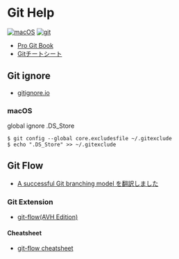 # Git Help

[![macOS](https://img.shields.io/badge/macOS-Catalina-black)](https://developer.apple.com/macos/)
[![git](https://img.shields.io/badge/git-2.23.0-orange)](https://git-scm.com/)

* [Pro Git Book](https://git-scm.com/book/ja/v2)
* [Gitチートシート](https://github.github.com/training-kit/downloads/ja/github-git-cheat-sheet.pdf)

## Git ignore

* [gitignore.io](https://www.gitignore.io/)

### macOS

global ignore .DS_Store

```
$ git config --global core.excludesfile ~/.gitexclude
$ echo ".DS_Store" >> ~/.gitexclude
```

## Git Flow

* [A successful Git branching model を翻訳しました](http://keijinsonyaban.blogspot.com/2010/10/a-successful-git-branching-model.html)

### Git Extension

* [git-flow(AVH Edition)](https://github.com/petervanderdoes/gitflow-avh)

#### Cheatsheet

* [git-flow cheatsheet](https://danielkummer.github.io/git-flow-cheatsheet/index.ja_JP.html)

